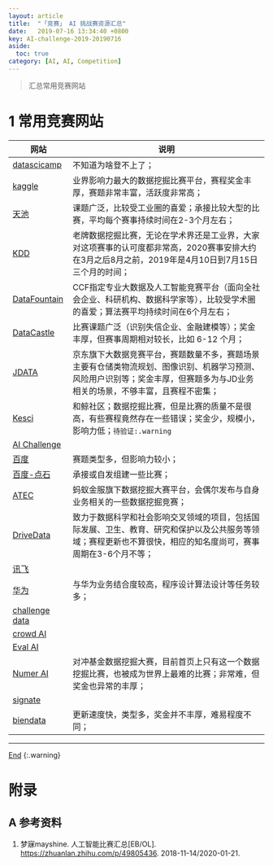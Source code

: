 ```yaml
---
layout: article
title:  "「竞赛」 AI 挑战赛资源汇总"
date:   2019-07-16 13:34:40 +0800
key: AI-challenge-2019-20190716
aside:
  toc: true
category: [AI, AI, Competition]
---
```

<span id='head'></span>
>汇总常用竞赛网站        

<!--more-->

# 1 常用竞赛网站

|  网站 | 说明 |
| --- | --- |
| [datascicamp](https://www.datascicamp.com/?sub=DM,CV,NLP,RL,SP) | 不知道为啥登不上了；      |
| [kaggle](https://www.kaggle.com/)    | 业界影响力最大的数据挖掘比赛平台，赛程奖金丰厚，赛题非常丰富，活跃度非常高；    |
| [天池](https://tianchi.aliyun.com/competition/gameList/activeList)    | 课题广泛，比较受工业圈的喜爱；承接比较大型的比赛，平均每个赛事持续时间在2-3个月左右；    |
| [KDD](https://www.kdd.org/kdd2019/kdd-cup)    | 老牌数据挖掘比赛，无论在学术界还是工业界，大家对这项赛事的认可度都非常高，2020赛事安排大约在3月之后8月之前，2019年是4月10日到7月15日三个月的时间；    |
| [DataFountain](https://www.datafountain.cn/)    | CCF指定专业大数据及人工智能竞赛平台（面向全社会企业、科研机构、数据科学家等），比较受学术圈的喜爱；算法赛平均持续时间在6个月左右；   |
| [DataCastle](https://www.dcjingsai.com/)    | 比赛课题广泛（识别失信企业、金融建模等）；奖金丰厚，但赛事周期相对较长，比如 6-12 个月；     |
| [JDATA](https://jdata.jd.com/html/list.html)    | 京东旗下大数据竞赛平台，赛题数量不多，赛题场景主要有仓储类物流规划、图像识别、机器学习预测、风险用户识别等；奖金丰厚，但赛题多为与JD业务相关的场景，不够丰富，且赛程不密集；    |
|[Kesci](https://www.kesci.com/home/competition)      | 和鲸社区；数据挖掘比赛，但是比赛的质量不是很高，有些赛程竟然存在一些错误；奖金少，规模小，影响力低；`待验证:.warning`     |
| [AI Challenge](https://challenger.ai/)    | |
| [百度](https://aistudio.baidu.com/aistudio/index)     | 赛题类型多，但影响力较小；    |
| [百度-点石](https://dianshi.bce.baidu.com/competition)    | 承接或自发组建一些比赛；   |
| [ATEC](https://dc.cloud.alipay.com/index#/compet/topics)    | 蚂蚁金服旗下数据挖掘大赛平台，会偶尔发布与自身业务相关的一些数据挖掘竞赛；    |
| [DriveData](https://www.drivendata.org/)    | 致力于数据科学和社会影响交叉领域的项目，包括国际发展、卫生、教育、研究和保护以及公共服务等领域；赛程更新也不算很快，相应的知名度尚可，赛事周期在3-6个月不等；     |
| [讯飞](http://challenge.xfyun.cn/2019/)     | |
| [华为](https://developer.huawei.com/consumer/cn/activity/digixActivity/digixHome)    | 与华为业务结合度较高，程序设计算法设计等任务较多；    |
| [challenge data](https://challengedata.ens.fr/)    | |
| [crowd AI](https://www.crowdai.org/)    | |
| [Eval AI](https://evalai.cloudcv.org/)  ||
| [Numer AI](https://numer.ai/homepage/)    | 对冲基金数据挖掘大赛，目前首页上只有这一个数据挖掘比赛，也被成为世界上最难的比赛；非常难，但奖金也异常的丰厚；    |
| [signate](https://signate.jp/competitions)    ||
| [biendata](https://biendata.com/)    | 更新速度快，类型多，奖金并不丰厚，难易程度不同；    |

-------------------  
[End](#head)
{:.warning}  


# 附录
## A 参考资料
1. 梦寐mayshine. 人工智能比赛汇总[EB/OL]. <https://zhuanlan.zhihu.com/p/49805436>. 2018-11-14/2020-01-21.    
